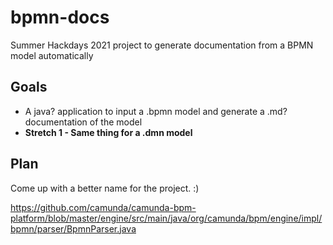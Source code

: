 # bpmn-docs
Summer Hackdays 2021 project to generate documentation from a BPMN model automatically

## Goals
- A java? application to input a .bpmn model and generate a .md? documentation of the model
- **Stretch 1 - Same thing for a .dmn model**


## Plan
Come up with a better name for the project.  :)

https://github.com/camunda/camunda-bpm-platform/blob/master/engine/src/main/java/org/camunda/bpm/engine/impl/bpmn/parser/BpmnParser.java
